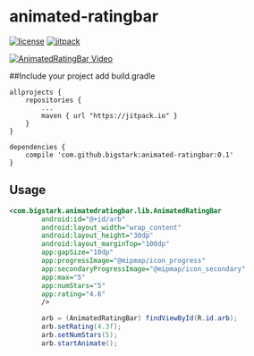 # animated-ratingbar
[![license](https://img.shields.io/hexpm/l/plug.svg)](LICENSE)
[![jitpack](https://img.shields.io/badge/jitpack-0.1-green.svg)](https://jitpack.io/#bigstark/android-cycler)


[![AnimatedRatingBar Video](https://img.youtube.com/vi/N5JyryFEomM/0.jpg)](https://www.youtube.com/watch?v=N5JyryFEomM)

##Include your project
add build.gradle
```
allprojects {
	repositories {
		...
		maven { url "https://jitpack.io" }
	}
}
```
```
dependencies {
    compile 'com.github.bigstark:animated-ratingbar:0.1'
}
```


## Usage
``` xml
<com.bigstark.animatedratingbar.lib.AnimatedRatingBar
        android:id="@+id/arb"
        android:layout_width="wrap_content"
        android:layout_height="30dp"
        android:layout_marginTop="100dp"
        app:gapSize="10dp"
        app:progressImage="@mipmap/icon_progress"
        app:secondaryProgressImage="@mipmap/icon_secondary"
        app:max="5"
        app:numStars="5"
        app:rating="4.6"
        />
```

``` java
        arb = (AnimatedRatingBar) findViewById(R.id.arb);
        arb.setRating(4.3f);
        arb.setNumStars(5);
        arb.startAnimate();
```
